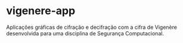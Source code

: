 # vigenere-app
Aplicações gráficas de cifração e decifração com a cifra de Vigenère desenvolvida para uma disciplina de Segurança Computacional.
